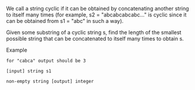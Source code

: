 We call a string cyclic if it can be obtained by concatenating another string to itself many times (for example, s2 = "abcabcabcabc..." is cyclic since it can be obtained from s1 = "abc" in such a way).

Given some substring of a cyclic string s, find the length of the smallest possible string that can be concatenated to itself many times to obtain s.

Example

```
for "cabca" output should be 3

[input] string s1

non-empty string [output] integer
```

